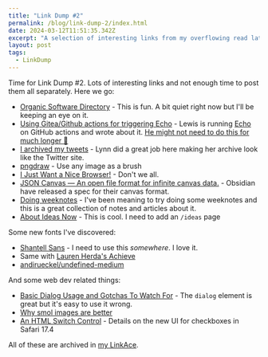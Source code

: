 ```yaml
---
title: "Link Dump #2"
permalink: /blog/link-dump-2/index.html
date: 2024-03-12T11:51:35.342Z
excerpt: "A selection of interesting links from my overflowing read later list"
layout: post
tags:
  - LinkDump
---
```


Time for Link Dump #2. Lots of interesting links and not enough time to post them all separately. Here we go:

- [Organic Software Directory](https://built.organic/) - This is fun. A bit quiet right now but I'll be keeping an eye on it.
- [Using Gitea/Github actions for triggering Echo](https://lewisdale.dev/post/using-gitea-github-actions-for-triggering-echo/) - Lewis is running [Echo](https://echo.rknight.me) on GitHub actions and wrote about it. [He might not need to do this for much longer 👀](https://echofeed.app)
- [I archived my tweets](https://lynnandtonic.com/thoughts/entries/i-archived-my-tweets/) - Lynn did a great job here making her archive look like the Twitter site. 
- [pngdraw](https://png-draw.replit.app/) - Use any image as a brush
- [I Just Want a Nice Browser!](https://havn.blog/2024/03/11/i-just-want.html) - Don't we all.
- [JSON Canvas — An open file format for infinite canvas data.](https://jsoncanvas.org/) - Obsidian have released a spec for their canvas format.
- [Doing weeknotes](https://doingweeknotes.com/) - I've been meaning to try doing some weeknotes and this is a great collection of notes and articles about it.
- [About Ideas Now](https://aboutideasnow.com/) - This is cool. I need to add an `/ideas` page

Some new fonts I've discovered:

- [Shantell Sans](https://shantellsans.com/) - I need to use this _somewhere_. I love it. 
- Same with [Lauren Herda's Achieve](https://www.herda.me/work/achieve)
- [andirueckel/undefined-medium](https://github.com/andirueckel/undefined-medium)

And some web dev related things:

- [Basic Dialog Usage and Gotchas To Watch For](https://frontendmasters.com/blog/basic-dialog-usage-and-gotchas-to-watch-for/) - The `dialog` element is great but it's easy to use it wrong.
- [Why smol images are better](https://mostlypixels.com/webdesign/2023/12/15/smol-images)
- [An HTML Switch Control](https://webkit.org/blog/15054/an-html-switch-control/) - Details on the new UI for checkboxes in Safari 17.4

All of these are archived in [my LinkAce](https://links.rknight.me/).